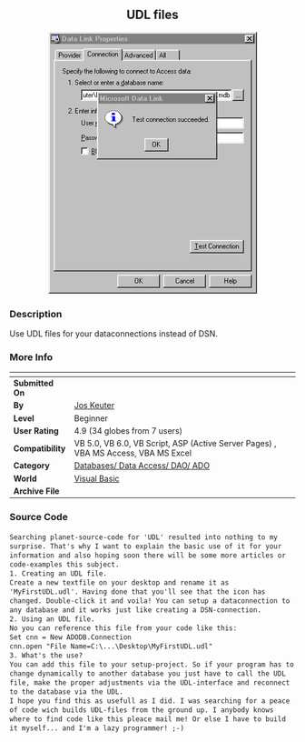 ﻿<div align="center">

## UDL files

<img src="PIC200110171182431.gif">
</div>

### Description

Use UDL files for your dataconnections instead of DSN.
 
### More Info
 


<span>             |<span>
---                |---
**Submitted On**   |
**By**             |[Jos Keuter](https://github.com/Planet-Source-Code/PSCIndex/blob/master/ByAuthor/jos-keuter.md)
**Level**          |Beginner
**User Rating**    |4.9 (34 globes from 7 users)
**Compatibility**  |VB 5\.0, VB 6\.0, VB Script, ASP \(Active Server Pages\) , VBA MS Access, VBA MS Excel
**Category**       |[Databases/ Data Access/ DAO/ ADO](https://github.com/Planet-Source-Code/PSCIndex/blob/master/ByCategory/databases-data-access-dao-ado__1-6.md)
**World**          |[Visual Basic](https://github.com/Planet-Source-Code/PSCIndex/blob/master/ByWorld/visual-basic.md)
**Archive File**   |[](https://github.com/Planet-Source-Code/jos-keuter-udl-files__1-27692/archive/master.zip)





### Source Code

```
Searching planet-source-code for 'UDL' resulted into nothing to my surprise. That's why I want to explain the basic use of it for your information and also hoping soon there will be some more articles or code-examples this subject.
1. Creating an UDL file.
Create a new textfile on your desktop and rename it as 'MyFirstUDL.udl'. Having done that you'll see that the icon has changed. Double-click it and voila! You can setup a dataconnection to any database and it works just like creating a DSN-connection.
2. Using an UDL file.
No you can reference this file from your code like this:
Set cnn = New ADODB.Connection
cnn.open "File Name=C:\...\Desktop\MyFirstUDL.udl"
3. What's the use?
You can add this file to your setup-project. So if your program has to change dynamically to another database you just have to call the UDL file, make the proper adjustments via the UDL-interface and reconnect to the database via the UDL.
I hope you find this as usefull as I did. I was searching for a peace of code wich builds UDL-files from the ground up. I anybody knows where to find code like this pleace mail me! Or else I have to build it myself... and I'm a lazy programmer! ;-)
```


